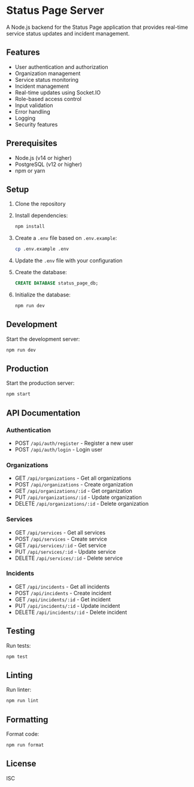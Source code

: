 # Status Page Server

A Node.js backend for the Status Page application that provides real-time service status updates and incident management.

## Features

- User authentication and authorization
- Organization management
- Service status monitoring
- Incident management
- Real-time updates using Socket.IO
- Role-based access control
- Input validation
- Error handling
- Logging
- Security features

## Prerequisites

- Node.js (v14 or higher)
- PostgreSQL (v12 or higher)
- npm or yarn

## Setup

1. Clone the repository
2. Install dependencies:
   ```bash
   npm install
   ```

3. Create a `.env` file based on `.env.example`:
   ```bash
   cp .env.example .env
   ```

4. Update the `.env` file with your configuration

5. Create the database:
   ```sql
   CREATE DATABASE status_page_db;
   ```

6. Initialize the database:
   ```bash
   npm run dev
   ```

## Development

Start the development server:
```bash
npm run dev
```

## Production

Start the production server:
```bash
npm start
```

## API Documentation

### Authentication

- POST `/api/auth/register` - Register a new user
- POST `/api/auth/login` - Login user

### Organizations

- GET `/api/organizations` - Get all organizations
- POST `/api/organizations` - Create organization
- GET `/api/organizations/:id` - Get organization
- PUT `/api/organizations/:id` - Update organization
- DELETE `/api/organizations/:id` - Delete organization

### Services

- GET `/api/services` - Get all services
- POST `/api/services` - Create service
- GET `/api/services/:id` - Get service
- PUT `/api/services/:id` - Update service
- DELETE `/api/services/:id` - Delete service

### Incidents

- GET `/api/incidents` - Get all incidents
- POST `/api/incidents` - Create incident
- GET `/api/incidents/:id` - Get incident
- PUT `/api/incidents/:id` - Update incident
- DELETE `/api/incidents/:id` - Delete incident

## Testing

Run tests:
```bash
npm test
```

## Linting

Run linter:
```bash
npm run lint
```

## Formatting

Format code:
```bash
npm run format
```

## License

ISC 